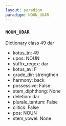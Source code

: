 ```yaml
---
layout: paradigm
paradigm: NOUN_UDAR
---
```

### ` NOUN_UDAR `

Dictionary class 49 dar
* kotus_tn: 49
* upos: NOUN
* suffix_regex: dar
* kotus_av: F
* grade_dir: strengthen
* harmony: back
* possessive: False
* stem_diphthong: None
* deletion: dar
* plurale_tantum: False
* clitics: False
* pos: NOUN
* stem_vowel: None
